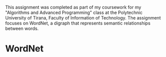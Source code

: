 This assignment was completed as part of my coursework for my "Algorithms and Advanced Programming" class at the Polytechnic University of Tirana, Faculty of Information of Technology. The assignment focuses on WordNet, a digraph that represents semantic relationships between words.
# WordNet
